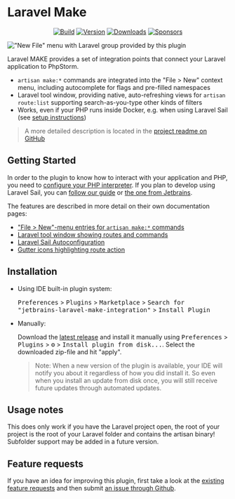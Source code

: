 # Laravel Make

<p align="center">
    <a href="https://github.com/NiclasvanEyk/jetbrains-laravel-make-integration/actions"><img alt="Build" src="https://github.com/NiclasvanEyk/jetbrains-laravel-make-integration/workflows/Build/badge.svg"/></a>
    <a href="https://plugins.jetbrains.com/plugin/14612-laravel-make-integration"><img alt="Version" src="https://img.shields.io/jetbrains/plugin/v/14612-laravel-make-integration.svg"/></a>
    <a href="https://plugins.jetbrains.com/plugin/14612-laravel-make-integration"><img alt="Downloads" src="https://img.shields.io/jetbrains/plugin/d/14612-laravel-make-integration.svg"/></a>
    <a href="https://github.com/sponsors/NiclasvanEyk"><img alt="Sponsors" src="https://img.shields.io/github/sponsors/NiclasvanEyk"/></a>
</p>

<!-- Plugin description -->
!["New File" menu with Laravel group provided by this plugin](https://plugins.jetbrains.com/files/14612/screenshot_b321b1b4-2b8d-45d4-92a0-8d24af629349)

Laravel MAKE provides a set of integration points that connect your Laravel application to PhpStorm.

- `artisan make:*` commands are integrated into the "File > New" context menu, including autocomplete for flags and pre-filled namespaces
- Laravel tool window, providing native, auto-refreshing views for `artisan route:list` supporting search-as-you-type other kinds of filters 
- Works, even if your PHP runs inside Docker, e.g. when using Laravel Sail (see [setup instructions](https://github.com/NiclasvanEyk/jetbrains-laravel-make-integration/blob/main/docs/setup_with_sail.md))

> A more detailed description is located in the [project readme on GitHub](https://github.com/NiclasvanEyk/jetbrains-laravel-make-integration)
<!-- Plugin description end -->

## Getting Started

In order to the plugin to know how to interact with your application and PHP, you need to [configure your PHP interpreter](https://www.jetbrains.com/help/phpstorm/configuring-local-interpreter.html).
If you plan to develop using Laravel Sail, you can [follow our guide](https://github.com/NiclasvanEyk/jetbrains-laravel-make-integration/blob/main/docs/setup_with_sail.md) or [the one from Jetbrains](https://www.jetbrains.com/help/phpstorm/configuring-remote-interpreters.html).

The features are described in more detail on their own documentation pages:

- ["File > New"-menu entries for `artisan make:*` commands](./docs/make-context-menu.md)
- [Laravel tool window showing routes and commands](./docs/tool-windows.md)
- [Laravel Sail Autoconfiguration](./docs/sail-autoconfiguration.md)
- [Gutter icons highlighting route action](./docs/inlay-route-action-hints.md)

## Installation

- Using IDE built-in plugin system:
  
  <kbd>Preferences</kbd> > <kbd>Plugins</kbd> > <kbd>Marketplace</kbd> > <kbd>Search for "jetbrains-laravel-make-integration"</kbd> >
  <kbd>Install Plugin</kbd>
  
- Manually:

  Download the [latest release](https://github.com/NiclasvanEyk/jetbrains-laravel-make-integration/releases/latest) and install it manually using
  <kbd>Preferences</kbd> > <kbd>Plugins</kbd> > <kbd>⚙️</kbd> > <kbd>Install plugin from disk...</kbd>. Select the downloaded zip-file and hit "apply".

  > Note: When a new version of the plugin is available, your IDE will notify you about it regardless of how you did install it. So even when you install an update from disk once, you will still receive future updates through automated updates.

## Usage notes

This does only work if you have the Laravel project open, the root of your project is the root of your Laravel
folder and contains the artisan binary! Subfolder support may be added in a future version.

## Feature requests

If you have an idea for improving this plugin, first take a look at the
<a href="https://github.com/NiclasvanEyk/jetbrains-laravel-make-integration/issues?q=is%3Aissue+is%3Aopen+label%3Aenhancement">existing feature requests</a>
and then submit
<a href="https://github.com/NiclasvanEyk/intellij-artisan-make-integration/issues/new">an issue through Github</a>.
